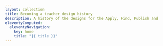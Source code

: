 ```yaml
---
layout: collection
title: Becoming a teacher design history
description: A history of the designs for the Apply, Find, Publish and Register services
eleventyComputed:
  eleventyNavigation:
    key: home
    title: "{{ title }}"
---
```

